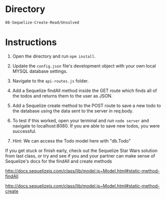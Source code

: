 # Directory

`08-Sequelize-Create-Read/Unsolved`

# Instructions

1. Open the directory and run `npm install`.

2. Update the `config.json` file's development object with your own local MYSQL database settings.

3. Navigate to the `api-routes.js` folder.

4. Add a Sequelize findAll method inside the GET route which finds all of the todos and returns them to the user as JSON.

5. Add a Sequelize create method to the POST route to save a new todo to the database using the data sent to the server in req.body.

6. To test if this worked, open your terminal and run `node server` and navigate to localhost:8080. If you are able to save new todos, you were successful.

7. Hint: We can access the Todo model here with "db.Todo"

If you get stuck or finish early, check out the Sequelize Star Wars solution from last class, or try and see if you and your partner can make sense of Sequelize's docs for the findAll and create methods

<http://docs.sequelizejs.com/class/lib/model.js~Model.html#static-method-findAll>

<http://docs.sequelizejs.com/class/lib/model.js~Model.html#static-method-create>
